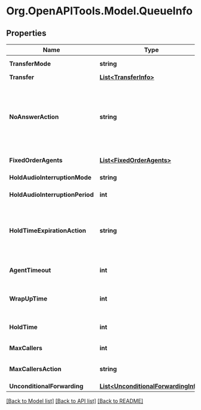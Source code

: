 
# Org.OpenAPITools.Model.QueueInfo

## Properties

Name | Type | Description | Notes
------------ | ------------- | ------------- | -------------
**TransferMode** | **string** | Specifies how calls are transferred to group members | [optional] 
**Transfer** | [**List&lt;TransferInfo&gt;**](TransferInfo.md) | Call transfer information | [optional] 
**NoAnswerAction** | **string** | Specifies the type of action to be taken if: members are available but no one answers, or all members are busy/unavailable. This option is available for Business hours only. For simultaneous transfer mode only &#39;WaitPrimaryMembers&#39; and &#39;WaitPrimaryAndOverflowMembers&#39; are supported | [optional] 
**FixedOrderAgents** | [**List&lt;FixedOrderAgents&gt;**](FixedOrderAgents.md) | Information on a call forwarding rule | [optional] 
**HoldAudioInterruptionMode** | **string** | Connecting audio interruption mode | [optional] 
**HoldAudioInterruptionPeriod** | **int** | Connecting audio interruption message period in seconds | [optional] 
**HoldTimeExpirationAction** | **string** | Specifies the type of action to be taken after the hold time (waiting for an available call queue member) expires. If &#39;TransferToExtension&#39; option is selected, the extension specified in &#x60;transfer&#x60; field is used. The default value is &#x60;Voicemail&#x60; | [optional] [default to HoldTimeExpirationActionEnum.Voicemail]
**AgentTimeout** | **int** | Maximum time in seconds to wait for a call queue member before trying the next member | [optional] 
**WrapUpTime** | **int** | Minimum post-call wrap up time in seconds before agent status is automatically set; the value range is from 180 to 300 | [optional] 
**HoldTime** | **int** | Maximum hold time in seconds to wait for an available call queue member | [optional] 
**MaxCallers** | **int** | Maximum count of callers on hold; the limitation is 25 callers | [optional] 
**MaxCallersAction** | **string** | Specifies the type of action to be taken if count of callers on hold exceeds the supported maximum | [optional] 
**UnconditionalForwarding** | [**List&lt;UnconditionalForwardingInfo&gt;**](UnconditionalForwardingInfo.md) |  | [optional] 

[[Back to Model list]](../README.md#documentation-for-models)
[[Back to API list]](../README.md#documentation-for-api-endpoints)
[[Back to README]](../README.md)

